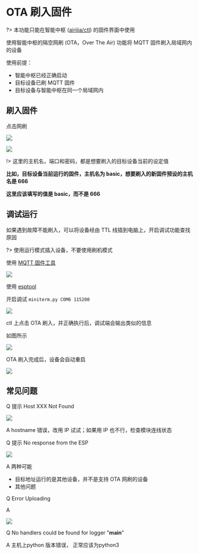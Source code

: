 # OTA 刷入固件

?> 本功能只能在智能中枢 ([airijia/ctl](ctl/)) 的固件界面中使用


使用智能中枢的隔空网刷 (OTA，Over The Air) 功能将 MQTT 固件刷入局域网内的设备


使用前提：

- 智能中枢已经正确启动
- 目标设备已刷 MQTT 固件
- 目标设备与智能中枢在同一个局域网内


## 刷入固件

点击网刷

![](https://ws1.sinaimg.cn/large/007fN5Xegy1fwzm9eq0sij30yn0cp74n.jpg)


![](https://ws1.sinaimg.cn/large/007fN5Xegy1fwzmhg6vzhj30ia0eq3yr.jpg)


!> 这里的主机名，端口和密码，都是想要刷入的目标设备当前的设定值

**比如，目标设备当前运行的固件，主机名为 basic，想要刷入的新固件预设的主机名是 666**

**这里应该填写的值是 basic，而不是 666**







## 调试运行

如果遇到故障不能刷入，可以将设备经由 TTL 线插到电脑上，开启调试功能查找原因

?> 使用运行模式插入设备，不要使用刷机模式



使用 [MQTT 固件工具](diy/flasher)




![](https://ws1.sinaimg.cn/large/007fN5Xegy1fxgt5vwe8rj311u0z2ahj.jpg)



使用 [esptool](diy/esptool)

 

开启调试
`miniterm.py COM6 115200`







![](https://ws1.sinaimg.cn/large/007fN5Xegy1fwzm0k3baej30ns0kf0vo.jpg)


ctl 上点击 OTA 刷入，并正确执行后，调试端会输出类似的信息

如图所示

![](https://ws1.sinaimg.cn/large/007fN5Xegy1fwzm58hv5zj30mk0n2wil.jpg)



OTA 刷入完成后，设备会自动重启

![](https://ws1.sinaimg.cn/large/007fN5Xegy1fwzm6wsl3mj30s90pbdjn.jpg)






## 常见问题



Q 提示 Host XXX Not Found

![](https://ws1.sinaimg.cn/large/007fN5Xegy1fwzlwi5ydxj30m705g0sq.jpg)


A hostname 错误，改用 IP 试试；如果用 IP 也不行，检查模块连线状态



Q 提示 No response from the ESP

![](https://ws1.sinaimg.cn/large/007fN5Xegy1fwzmjd2ophj30n4046t8q.jpg)

A 两种可能
 - 目标地址运行的是其他设备，并不是支持 OTA 网刷的设备
 - 其他问题








Q Error Uploading


A 


![](https://ws1.sinaimg.cn/large/007fN5Xegy1fx8ubbp357j30cx032mx0.jpg)



Q No handlers could be found for logger "__main__"

A 主机上python 版本错误， 正常应该为python3
